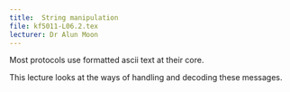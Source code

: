 ```yaml
---
title:  String manipulation
file: kf5011-L06.2.tex
lecturer: Dr Alun Moon
---
```

Most protocols use formatted ascii text at their core.

This lecture looks at the ways of handling and decoding these messages.

